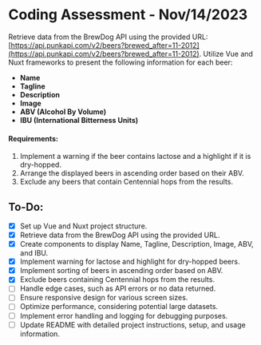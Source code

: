 # Coding Assessment - Nov/14/2023

Retrieve data from the BrewDog API using the provided URL: [https://api.punkapi.com/v2/beers?brewed_after=11-2012](https://api.punkapi.com/v2/beers?brewed_after=11-2012). Utilize Vue and Nuxt frameworks to present the following information for each beer:

- **Name**
- **Tagline**
- **Description**
- **Image**
- **ABV (Alcohol By Volume)**
- **IBU (International Bitterness Units)**

#### Requirements:
1. Implement a warning if the beer contains lactose and a highlight if it is dry-hopped.
2. Arrange the displayed beers in ascending order based on their ABV.
3. Exclude any beers that contain Centennial hops from the results.

## To-Do:
- [X] Set up Vue and Nuxt project structure.
- [X] Retrieve data from the BrewDog API using the provided URL.
- [X] Create components to display Name, Tagline, Description, Image, ABV, and IBU.
- [X] Implement warning for lactose and highlight for dry-hopped beers.
- [X] Implement sorting of beers in ascending order based on ABV.
- [X] Exclude beers containing Centennial hops from the results.
- [ ] Handle edge cases, such as API errors or no data returned.
- [ ] Ensure responsive design for various screen sizes.
- [ ] Optimize performance, considering potential large datasets.
- [ ] Implement error handling and logging for debugging purposes.
- [ ] Update README with detailed project instructions, setup, and usage information.

